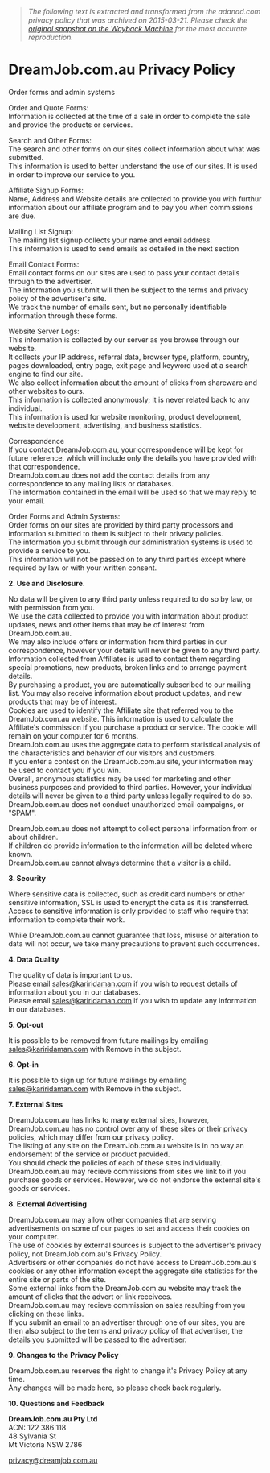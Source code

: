 > *The following text is extracted and transformed from the adanad.com privacy policy that was archived on 2015-03-21. Please check the [original snapshot on the Wayback Machine](https://web.archive.org/web/20150321003257id_/http%3A//www.adanad.com/privacy.html) for the most accurate reproduction.*

# DreamJob.com.au Privacy Policy

Order forms and admin systems

Order and Quote Forms:  
Information is collected at the time of a sale in order to complete the sale and provide the products or services.

Search and Other Forms:  
The search and other forms on our sites collect information about what was submitted.  
This information is used to better understand the use of our sites. It is used in order to improve our service to you.

Affiliate Signup Forms:  
Name, Address and Website details are collected to provide you with furthur information about our affiliate program and to pay you when commissions are due.

Mailing List Signup:  
The mailing list signup collects your name and email address.  
This information is used to send emails as detailed in the next section

Email Contact Forms:  
Email contact forms on our sites are used to pass your contact details through to the advertiser.  
The information you submit will then be subject to the terms and privacy policy of the advertiser's site.  
We track the number of emails sent, but no personally identifiable information through these forms.

Website Server Logs:  
This information is collected by our server as you browse through our website.  
It collects your IP address, referral data, browser type, platform, country, pages downloaded, entry page, exit page and keyword used at a search engine to find our site.  
We also collect information about the amount of clicks from shareware and other websites to ours.  
This information is collected anonymously; it is never related back to any individual.  
This information is used for website monitoring, product development, website development, advertising, and business statistics.

Correspondence  
If you contact DreamJob.com.au, your correspondence will be kept for future reference, which will include only the details you have provided with that correspondence.  
DreamJob.com.au does not add the contact details from any correspondence to any mailing lists or databases.  
The information contained in the email will be used so that we may reply to your email.

Order Forms and Admin Systems:  
Order forms on our sites are provided by third party processors and information submitted to them is subject to their privacy policies.  
The information you submit through our administration systems is used to provide a service to you.  
This information will not be passed on to any third parties except where required by law or with your written consent.

**2\. Use and Disclosure.**

No data will be given to any third party unless required to do so by law, or with permission from you.  
We use the data collected to provide you with information about product updates, news and other items that may be of interest from DreamJob.com.au.  
We may also include offers or information from third parties in our correspondence, however your details will never be given to any third party.  
Information collected from Affiliates is used to contact them regarding special promotions, new products, broken links and to arrange payment details.  
By purchasing a product, you are automatically subscribed to our mailing list. You may also receive information about product updates, and new products that may be of interest.  
Cookies are used to identify the Affiliate site that referred you to the DreamJob.com.au website. This information is used to calculate the Affiliate's commission if you purchase a product or service. The cookie will remain on your computer for 6 months.  
DreamJob.com.au uses the aggregate data to perform statistical analysis of the characteristics and behavior of our visitors and customers.  
If you enter a contest on the DreamJob.com.au site, your information may be used to contact you if you win.  
Overall, anonymous statistics may be used for marketing and other business purposes and provided to third parties. However, your individual details will never be given to a third party unless legally required to do so.  
DreamJob.com.au does not conduct unauthorized email campaigns, or "SPAM".

DreamJob.com.au does not attempt to collect personal information from or about children.  
If children do provide information to the information will be deleted where known.  
DreamJob.com.au cannot always determine that a visitor is a child.

**3\. Security**

Where sensitive data is collected, such as credit card numbers or other sensitive information, SSL is used to encrypt the data as it is transferred.  
Access to sensitive information is only provided to staff who require that information to complete their work.

While DreamJob.com.au cannot guarantee that loss, misuse or alteration to data will not occur, we take many precautions to prevent such occurrences.

**4\. Data Quality**

The quality of data is important to us.  
Please email [sales@kariridaman.com](mailto:sales@kariridaman.com?subject=DJ%20Info%20Request) if you wish to request details of information about you in our databases.  
Please email [sales@kariridaman.com](mailto:sales@kariridaman.com?subject=DJ%20Update) if you wish to update any information in our databases.

**5\. Opt-out**

It is possible to be removed from future mailings by emailing [sales@kariridaman.com](mailto:sales@kariridaman.com?subject=Remove) with Remove in the subject.

**6\. Opt-in**

It is possible to sign up for future mailings by emailing [sales@kariridaman.com](mailto:sales@kariridaman.com?subject=Subscribe) with Remove in the subject.

**7\. External Sites**

DreamJob.com.au has links to many external sites, however, DreamJob.com.au has no control over any of these sites or their privacy policies, which may differ from our privacy policy.  
The listing of any site on the DreamJob.com.au website is in no way an endorsement of the service or product provided.  
You should check the policies of each of these sites individually. DreamJob.com.au may recieve commissions from sites we link to if you purchase goods or services. However, we do not endorse the external site's goods or services.

**8\. External Advertising**

DreamJob.com.au may allow other companies that are serving advertisements on some of our pages to set and access their cookies on your computer.  
The use of cookies by external sources is subject to the advertiser's privacy policy, not DreamJob.com.au's Privacy Policy.  
Advertisers or other companies do not have access to DreamJob.com.au's cookies or any other information except the aggregate site statistics for the entire site or parts of the site.  
Some external links from the DreamJob.com.au website may track the amount of clicks that the advert or link receivces.  
DreamJob.com.au may recieve commission on sales resulting from you clicking on these links.  
If you submit an email to an advertiser through one of our sites, you are then also subject to the terms and privacy policy of that advertiser, the details you submitted will be passed to the advertiser. 

**9\. Changes to the Privacy Policy**

DreamJob.com.au reserves the right to change it's Privacy Policy at any time.  
Any changes will be made here, so please check back regularly.

**10\. Questions and Feedback**

**DreamJob.com.au Pty Ltd**  
ACN: 122 386 118  
48 Sylvania St  
Mt Victoria NSW 2786

[privacy@dreamjob.com.au](mailto:privacy@dreamjob.com.au)
